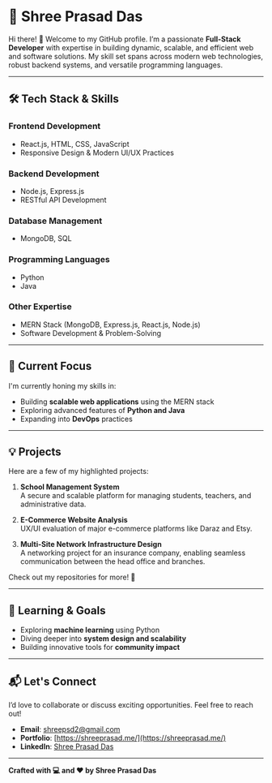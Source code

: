 # 🌟 Shree Prasad Das  

Hi there! 👋 Welcome to my GitHub profile. I’m a passionate **Full-Stack Developer** with expertise in building dynamic, scalable, and efficient web and software solutions. My skill set spans across modern web technologies, robust backend systems, and versatile programming languages.

---

## 🛠️ Tech Stack & Skills  

### **Frontend Development**
- React.js, HTML, CSS, JavaScript  
- Responsive Design & Modern UI/UX Practices  

### **Backend Development**
- Node.js, Express.js  
- RESTful API Development  

### **Database Management**
- MongoDB, SQL  

### **Programming Languages**
- Python  
- Java  

### **Other Expertise**
- MERN Stack (MongoDB, Express.js, React.js, Node.js)  
- Software Development & Problem-Solving  

---

## 🚀 Current Focus  

I'm currently honing my skills in:  
- Building **scalable web applications** using the MERN stack  
- Exploring advanced features of **Python and Java**  
- Expanding into **DevOps** practices  

---

## 💡 Projects  

Here are a few of my highlighted projects:  
1. **School Management System**  
   A secure and scalable platform for managing students, teachers, and administrative data.  

2. **E-Commerce Website Analysis**  
   UX/UI evaluation of major e-commerce platforms like Daraz and Etsy.  

3. **Multi-Site Network Infrastructure Design**  
   A networking project for an insurance company, enabling seamless communication between the head office and branches.  

Check out my repositories for more! 🎯  

---

## 🌱 Learning & Goals  

- Exploring **machine learning** using Python  
- Diving deeper into **system design and scalability**  
- Building innovative tools for **community impact**  

---

## 📬 Let's Connect  

I’d love to collaborate or discuss exciting opportunities. Feel free to reach out!  
- **Email**: [shreepsd2@gmail.com](mailto:shreepsd2@gmail.com)  
- **Portfolio**: [https://shreeprasad.me/](https://shreeprasad.me/)  
- **LinkedIn**: [Shree Prasad Das](https://www.linkedin.com/in/shree-prasad-das-64b9b42ab/)  

---

**Crafted with 💻 and ❤️ by Shree Prasad Das**  
